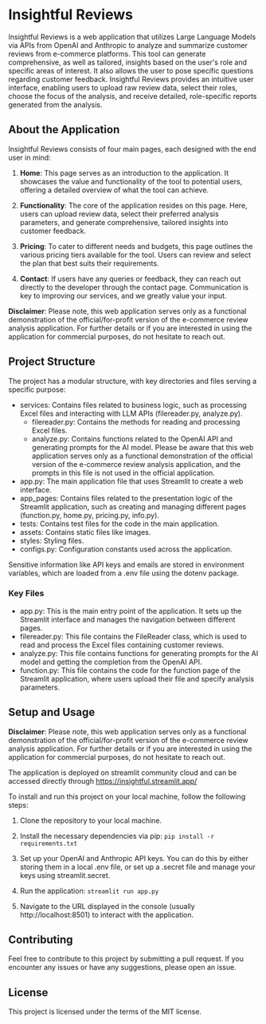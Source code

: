 # Insightful Reviews

Insightful Reviews is a web application that utilizes Large Language Models via APIs from OpenAI and Anthropic to analyze and summarize customer reviews from e-commerce platforms. 
This tool can generate comprehensive, as well as tailored, insights based on the user's role and specific areas of interest. It also allows the user to pose specific questions regarding customer feedback. 
Insightful Reviews provides an intuitive user interface, enabling users to upload raw review data, select their roles, choose the focus of the analysis, and receive detailed, role-specific reports generated from the analysis.

##  About the Application

Insightful Reviews consists of four main pages, each designed with the end user in mind:

1. **Home**: This page serves as an introduction to the application. It showcases the value and functionality of the tool to potential users, offering a detailed overview of what the tool can achieve.

2. **Functionality**: The core of the application resides on this page. Here, users can upload review data, select their preferred analysis parameters, and generate comprehensive, tailored insights into customer feedback.

3. **Pricing**: To cater to different needs and budgets, this page outlines the various pricing tiers available for the tool. Users can review and select the plan that best suits their requirements.

4. **Contact**: If users have any queries or feedback, they can reach out directly to the developer through the contact page. Communication is key to improving our services, and we greatly value your input.

**Disclaimer**: Please note, this web application serves only as a functional demonstration of the official/for-profit version of the e-commerce review analysis application. For further details or if you are interested in using the application for commercial purposes, do not hesitate to reach out.

## Project Structure

The project has a modular structure, with key directories and files serving a specific purpose:
- services: Contains files related to business logic, such as processing Excel files and interacting with LLM APIs (filereader.py, analyze.py).
  - filereader.py: Contains the methods for reading and processing Excel files.
  - analyze.py: Contains functions related to the OpenAI API and generating prompts for the AI model. Please be aware that this web application serves only as a functional demonstration of the official version of the e-commerce review analysis application, and the prompts in this file is not used in the official application.
- app.py: The main application file that uses Streamlit to create a web interface.
- app_pages: Contains files related to the presentation logic of the Streamlit application, such as creating and managing different pages (function.py, home.py, pricing.py, info.py).
- tests: Contains test files for the code in the main application.
- assets: Contains static files like images.
- styles: Styling files. 
- configs.py: Configuration constants used across the application.

Sensitive information like API keys and emails are stored in environment variables, which are loaded from a .env file using the dotenv package.

### Key Files

- app.py: This is the main entry point of the application. It sets up the Streamlit interface and manages the navigation between different pages.
- filereader.py: This file contains the FileReader class, which is used to read and process the Excel files containing customer reviews.
- analyze.py: This file contains functions for generating prompts for the AI model and getting the completion from the OpenAI API.
- function.py: This file contains the code for the function page of the Streamlit application, where users upload their file and specify analysis parameters.

## Setup and Usage

**Disclaimer**: Please note, this web application serves only as a functional demonstration of the official/for-profit version of the e-commerce review analysis application. For further details or if you are interested in using the application for commercial purposes, do not hesitate to reach out.

The application is deployed on streamlit community cloud and can be accessed directly through https://insightful.streamlit.app/

To install and run this project on your local machine, follow the following steps:

1. Clone the repository to your local machine.

2. Install the necessary dependencies via pip:
`pip install -r requirements.txt`

3. Set up your OpenAI and Anthropic API keys. You can do this by either storing them in a local .env file, or set up a .secret file and manage your keys using streamlit.secret.

4. Run the application:
`streamlit run app.py`

5. Navigate to the URL displayed in the console (usually http://localhost:8501) to interact with the application.

## Contributing

Feel free to contribute to this project by submitting a pull request. If you encounter any issues or have any suggestions, please open an issue.

## License

This project is licensed under the terms of the MIT license. 
